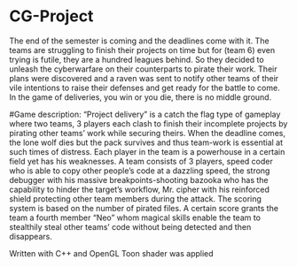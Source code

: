 # CG-Project

The end of the semester is coming and the deadlines come with it. The teams are struggling to finish their projects on time but for (team 6) even trying is futile, they are a hundred leagues behind. So they decided to unleash the cyberwarfare on their counterparts to pirate their work. Their plans were discovered and a raven was sent to notify other teams of their vile intentions to raise their defenses and get ready for the battle to come. In the game of deliveries, you win or you die, there is no middle ground. 

#Game description:
	“Project delivery” is a catch the flag type of gameplay where two teams, 3 players each clash to finish their incomplete projects by pirating other teams’ work while securing theirs. 
When the deadline comes, the lone wolf dies but the pack survives and thus team-work is essential at such times of distress. Each player in the team is a powerhouse in a certain field yet has his weaknesses. 
A team consists of 3 players, speed coder who is able to copy other people’s code at a dazzling speed, the strong debugger with his massive breakpoints-shooting bazooka who has the capability to hinder the target’s workflow, Mr. cipher with his reinforced shield protecting other team members during the attack.
The scoring system is based on the number of pirated files. A certain score grants the team a fourth member “Neo” whom magical skills enable the team to stealthily steal other teams’ code without being detected and then disappears.   

Written with C++ and OpenGL
Toon shader was applied
